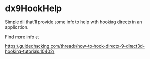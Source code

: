# dx9HookHelp
Simple dll that'll provide some info to help with hooking directx in an application.

Find more info at

https://guidedhacking.com/threads/how-to-hook-directx-9-direct3d-hooking-tutorials.10402/
